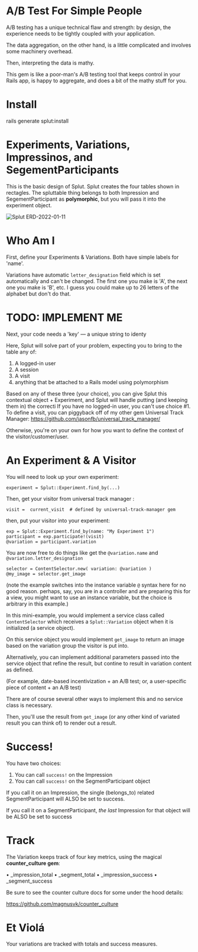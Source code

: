 
# A/B Test For Simple People

A/B testing has a unique technical flaw and strength: by design, the experience needs to be tightly coupled with your application.

The data aggregation, on the other hand, is a little complicated and involves some machinery overhead.

Then, interpreting the data is mathy. 

This gem is like a poor-man's A/B testing tool that keeps control in your Rails app, is happy to aggregate, and does a bit of the mathy stuff for you.

# Install

rails generate splut:install


# Experiments, Variations, Impressinos, and SegementParticipants

This is the basic design of Splut. Splut creates the four tables shown in rectagles. The spluttable thing belongs to both Impression and SegementParticipant as **polymorphic**, but you will pass it into the experiment object. 

![Splut ERD-2022-01-11](https://user-images.githubusercontent.com/59002/149049308-8bf00ff8-498b-4f74-9240-7520ea1569d5.jpg)

# Who Am I

First, define your Experiments & Variations. Both have simple labels for 'name'.

Variations have automatic `letter_designation` field which is set automatically and can't be changed. The first one you make is 'A', the next one you make is 'B', etc. I guess you could make up to 26 letters of the alphabet but don't do that. 

# TODO: IMPLEMENT ME

Next, your code needs a 'key' — a unique string to identy

Here, Splut will solve part of your problem, expecting you to bring to the table any of:

1) A logged-in user
2) A session
3) A visit
4) anything that be attached to a Rails model using polymorphism

Based on any of these three (your choice), you can give Splut this contextual object + Experiment, and Splut will handle putting (and keeping them in) the correcti
If you have no logged-in user, you can't use choice #1.
To define a visit, you can piggyback off of my other gem Universal Track Manager:
https://github.com/jasonfb/universal_track_manager/

Otherwise, you're on your own for how you want to define the context of the visitor/customer/user.

# An Experiment & A Visitor

You will need to look up your own experiment:
```
experiment = Splut::Experiment.find_by(...)
```

Then, get your visitor from universal track manager :

```
visit =  current_visit  # defined by universal-track-manager gem
```

then, put your visitor into your experiment:
```
exp = Splut::Experiment.find_by(name: "My Experiment 1")
participant = exp.participate!(visit)
@variation = participant.variation
```

You are now free to do things like get the `@variation.name` and `@variation.letter_designation`

```
selector = ContentSelector.new( variation: @variation )
@my_image = selector.get_image
```

(note the example switches into the instance variable `@` syntax here for no good reason. perhaps, say, you are in a controller and are preparing this for a view, you might want to use an instance variable, but the choice is arbitrary in this example.)

In this mini-example, you would implement a service class called `ContentSelector` which receives a `Splut::Variation` object when it is initialized (a service object).

On this service object you would implement `get_image` to return an image based on the variation group the visitor is put into. 

Alternatively, you can implement additional parameters passed into the service object that refine the result, but contine to result in variation content as defined. 

(For example, date-based incentivization + an A/B test; or, a user-specific piece of content + an A/B test)

There are of course several other ways to implement this and no service class is necessary. 

Then, you'll use the result from `get_image` (or any other kind of variated result you can think of) to render out a result.


# Success!

You have two choices:
1) You can call `success!` on the Impression
2) You can call `success!` on the SegmentParticipant object

If you call it on an Impression, the single (belongs_to) related SegmentParticipant will ALSO be set to success.

If you call it on a SegmentParticipant, _the last_ Impression for that object will be ALSO be set to success


# Track

The Variation keeps track of four key metrics, using the magical **counter_culture gem**:

• _impression_total
• _segment_total
• _impression_success
• _segment_success

Be sure to see the counter culture docs for some under the hood details:

https://github.com/magnusvk/counter_culture


# Et Violá

Your variations are tracked with totals and success measures. 